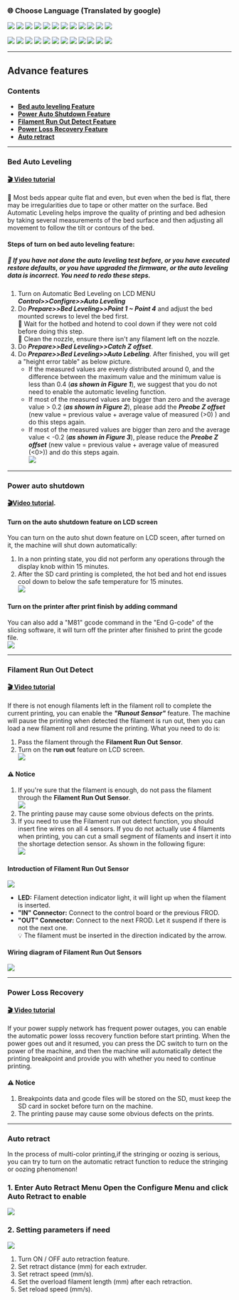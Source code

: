 ### :globe_with_meridians: Choose Language (Translated by google)
[![](../../../lanpic/ES.png)](https://github-com.translate.goog/ZONESTAR3D/Z9/tree/main/Z9V5/Z9V5-MK4/1.Installation_and_User_Guide/Advance_Features.md?_x_tr_sl=en&_x_tr_tl=es)
[![](../../../lanpic/PT.png)](https://github-com.translate.goog/ZONESTAR3D/Z9/tree/main/Z9V5/Z9V5-MK4/1.Installation_and_User_Guide/Advance_Features.md?_x_tr_sl=en&_x_tr_tl=pt)
[![](../../../lanpic/FR.png)](https://github-com.translate.goog/ZONESTAR3D/Z9/tree/main/Z9V5/Z9V5-MK4/1.Installation_and_User_Guide/Advance_Features.md?_x_tr_sl=en&_x_tr_tl=fr)
[![](../../../lanpic/DE.png)](https://github-com.translate.goog/ZONESTAR3D/Z9/tree/main/Z9V5/Z9V5-MK4/1.Installation_and_User_Guide/Advance_Features.md?_x_tr_sl=en&_x_tr_tl=de)
[![](../../../lanpic/IT.png)](https://github-com.translate.goog/ZONESTAR3D/Z9/tree/main/Z9V5/Z9V5-MK4/1.Installation_and_User_Guide/Advance_Features.md?_x_tr_sl=en&_x_tr_tl=it)
[![](../../../lanpic/SW.png)](https://github-com.translate.goog/ZONESTAR3D/Z9/tree/main/Z9V5/Z9V5-MK4/1.Installation_and_User_Guide/Advance_Features.md?_x_tr_sl=en&_x_tr_tl=sv)
[![](../../../lanpic/PL.png)](https://github-com.translate.goog/ZONESTAR3D/Z9/tree/main/Z9V5/Z9V5-MK4/1.Installation_and_User_Guide/Advance_Features.md?_x_tr_sl=en&_x_tr_tl=pl)
[![](../../../lanpic/DK.png)](https://github-com.translate.goog/ZONESTAR3D/Z9/tree/main/Z9V5/Z9V5-MK4/1.Installation_and_User_Guide/Advance_Features.md?_x_tr_sl=en&_x_tr_tl=da)
[![](../../../lanpic/CZ.png)](https://github-com.translate.goog/ZONESTAR3D/Z9/tree/main/Z9V5/Z9V5-MK4/1.Installation_and_User_Guide/Advance_Features.md?_x_tr_sl=en&_x_tr_tl=cs)
[![](../../../lanpic/HR.png)](https://github-com.translate.goog/ZONESTAR3D/Z9/tree/main/Z9V5/Z9V5-MK4/1.Installation_and_User_Guide/Advance_Features.md?_x_tr_sl=en&_x_tr_tl=hr)
[![](../../../lanpic/RO.png)](https://github-com.translate.goog/ZONESTAR3D/Z9/tree/main/Z9V5/Z9V5-MK4/1.Installation_and_User_Guide/Advance_Features.md?_x_tr_sl=en&_x_tr_tl=ro)
[![](../../../lanpic/SK.png)](https://github-com.translate.goog/ZONESTAR3D/Z9/tree/main/Z9V5/Z9V5-MK4/1.Installation_and_User_Guide/Advance_Features.md?_x_tr_sl=en&_x_tr_tl=sk)

[![](../../../lanpic/RU.png)](https://github-com.translate.goog/ZONESTAR3D/Z9/tree/main/Z9V5/Z9V5-MK4/1.Installation_and_User_Guide/Advance_Features.md?_x_tr_sl=en&_x_tr_tl=ru)
[![](../../../lanpic/JP.png)](https://github-com.translate.goog/ZONESTAR3D/Z9/tree/main/Z9V5/Z9V5-MK4/1.Installation_and_User_Guide/Advance_Features.md?_x_tr_sl=en&_x_tr_tl=ja)
[![](../../../lanpic/KR.png)](https://github-com.translate.goog/ZONESTAR3D/Z9/tree/main/Z9V5/Z9V5-MK4/1.Installation_and_User_Guide/Advance_Features.md?_x_tr_sl=en&_x_tr_tl=ko)
[![](../../../lanpic/ID.png)](https://github-com.translate.goog/ZONESTAR3D/Z9/tree/main/Z9V5/Z9V5-MK4/1.Installation_and_User_Guide/Advance_Features.md?_x_tr_sl=en&_x_tr_tl=id)
[![](../../../lanpic/TH.png)](https://github-com.translate.goog/ZONESTAR3D/Z9/tree/main/Z9V5/Z9V5-MK4/1.Installation_and_User_Guide/Advance_Features.md?_x_tr_sl=en&_x_tr_tl=th)
[![](../../../lanpic/VN.png)](https://github-com.translate.goog/ZONESTAR3D/Z9/tree/main/Z9V5/Z9V5-MK4/1.Installation_and_User_Guide/Advance_Features.md?_x_tr_sl=en&_x_tr_tl=vi)
[![](../../../lanpic/IL.png)](https://github-com.translate.goog/ZONESTAR3D/Z9/tree/main/Z9V5/Z9V5-MK4/1.Installation_and_User_Guide/Advance_Features.md?_x_tr_sl=en&_x_tr_tl=iw)
[![](../../../lanpic/SA.png)](https://github-com.translate.goog/ZONESTAR3D/Z9/tree/main/Z9V5/Z9V5-MK4/1.Installation_and_User_Guide/Advance_Features.md?_x_tr_sl=en&_x_tr_tl=ar)
[![](../../../lanpic/TR.png)](https://github-com.translate.goog/ZONESTAR3D/Z9/tree/main/Z9V5/Z9V5-MK4/1.Installation_and_User_Guide/Advance_Features.md?_x_tr_sl=en&_x_tr_tl=tr)
[![](../../../lanpic/GR.png)](https://github-com.translate.goog/ZONESTAR3D/Z9/tree/main/Z9V5/Z9V5-MK4/1.Installation_and_User_Guide/Advance_Features.md?_x_tr_sl=en&_x_tr_tl=el)
[![](../../../lanpic/BR.png)](https://github-com.translate.goog/ZONESTAR3D/Z9/tree/main/Z9V5/Z9V5-MK4/1.Installation_and_User_Guide/Advance_Features.md?_x_tr_sl=en&_x_tr_tl=pt)
[![](../../../lanpic/CN.png)](https://github-com.translate.goog/ZONESTAR3D/Z9/tree/main/Z9V5/Z9V5-MK4/1.Installation_and_User_Guide/Advance_Features.md?_x_tr_sl=en&_x_tr_tl=zh-CN)

-----
## Advance features
### Contents
- [**Bed auto leveling Feature**](#bed-auto-leveling)
- [**Power Auto Shutdown Feature**](#power-auto-shutdownwn)
- [**Filament Run Out Detect Feature**](#filament-run-out-detect)
- [**Power Loss Recovery Feature**](#power-loss-recovery)
- [**Auto retract**](#auto-retract)

-----
### Bed Auto Leveling
#### [:clapper: Video tutorial](https://youtu.be/Zoyl6PybsUk)  
:book: Most beds appear quite flat and even, but even when the bed is flat, there may be irregularities due to tape or other matter on the surface. Bed Automatic Leveling helps improve the quality of printing and bed adhesion by taking several measurements of the bed surface and then adjusting all movement to follow the tilt or contours of the bed.   
#### Steps of turn on bed auto leveling feature:
##### :loudspeaker: If you have not done the auto leveling test before, or you have executed restore defaults, or you have upgraded the firmware, or the auto leveling data is incorrect. You need to redo these steps.   
1. Turn on Automatic Bed Leveling on LCD MENU ***Control>>Configre>>Auto Leveling***  
2. Do ***Prepare>>Bed Leveling>>Point 1 ~ Point 4*** and adjust the bed mounted screws to level the bed first.   
:loudspeaker: Wait for the hotbed and hotend to cool down if they were not cold before doing this step.  
:loudspeaker: Clean the nozzle, ensure there isn't any filament left on the nozzle.
3. Do ***Prepare>>Bed Leveling>>Catch Z offset***.
4. Do ***Prepare>>Bed Leveling>>Auto Lebeling***. After finished, you will get a "height error table" as below picture.
    - If the measured values are evenly distributed around 0, and the difference between the maximum value and the minimum value is less than 0.4 (***as shown in Figure 1***), we suggest that you do not need to enable the automatic leveling function.   
    - If most of the measured values are bigger than zero and the average value > 0.2 (***as shown in Figure 2***), please add the ***Preobe Z offset*** (new value = previous value + average value of measured (>0)  ) and do this steps again.
    - If most of the measured values are bigger than zero and the average value < -0.2 (***as shown in Figure 3***), please reduce the ***Preobe Z offset*** (new value = previous value + average value of measured (<0>)) and do this steps again.      
![](./Advance_Features/Bed_leveling_1.jpg)  

-----
### Power auto shutdown
#### [:clapper:Video tutorial](https://youtu.be/SJLpmJL-tG4).
#### Turn on the auto shutdown feature on LCD screen 
You can turn on the auto shut down feature on LCD sceen, after turned on it, the machine will shut down automatically:
1. In a non printing state, you did not perform any operations through the display knob within 15 minutes.
2. After the SD card printing is completed, the hot bed and hot end issues cool down to below the safe temperature for 15 minutes.      
![](./Advance_Features/autoshutdown.jpg)
#### Turn on the printer after print finish by adding command
You can also add a "M81" gcode command in the "End G-code" of the slicing software, it will turn off the printer after finished to print the gcode file.      
![](./Advance_Features/M81.jpg)

-----
### Filament Run Out Detect
#### [:clapper: Video tutorial](https://youtu.be/QCJ-6L6ze1w) 
If there is not enough filaments left in the filament roll to complete the current printing, you can enable the ***"Runout Sensor"*** feature. The machine will pause the printing when detected the filament is run out, then you can load a new filament roll and resume the printing. What you need to do is:    
1. Pass the filament through the **Filament Run Out Sensor**.
2. Turn on the **run out** feature on LCD screen.      
![](./Advance_FeaturesFROD_Filamentin.png)
#### :warning: Notice
1. If you're sure that the filament is enough, do not pass the filament through the **Filament Run Out Sensor**.         
![](./Advance_FeaturesFROD_NoFilament.png)     
2. The printing pause may cause some obvious defects on the prints. 
3. If you need to use the Filament run out detect function, you should insert fine wires on all 4 sensors. If you do not actually use 4 filaments when printing, you can cut a small segment of filaments and insert it into the shortage detection sensor. As shown in the following figure:     
![](./Advance_FeaturesFROD_dummy.png)     
#### Introduction of Filament Run Out Sensor
![](./Advance_Features/FROD1.jpg)
- **LED:** Filament detection indicator light, it will light up when the filament is inserted.
- **"IN" Connector:** Connect to  the control board or the previous FROD.
- **"OUT" Connector:** Connect to the next FROD. Let it suspend if there is not the next one.   
:bulb:  The filament must be inserted in the direction indicated by the arrow.
#### Wiring diagram of Filament Run Out Sensors
![](./Advance_Features/FRODwiring.jpg)

-----
### Power Loss Recovery
#### [:clapper: **Video tutorial**](https://youtu.be/f-PpasByiiE)   
If your power supply network has frequent power outages, you can enable the automatic power losss recovery function before start printing. When the power goes out and it resumed, you can press the DC switch to turn on the power of the machine, and then the machine will automatically detect the printing breakpoint and provide you with whether you need to continue printing.    
#### :warning: Notice 
1. Breakpoints data and gcode files will be stored on the SD, must keep the SD card in socket before turn on the machine.       
2. The printing pause may cause some obvious defects on the prints.    

-----
### Auto retract
In the process of multi-color printing,if the stringing or oozing is serious, you can try to turn on the automatic retract function to reduce the stringing or oozing phenomenon!
### 1. Enter Auto Retract Menu Open the Configure Menu and click Auto Retract to enable 
![](./Advance_Features/retract1.png)
### 2. Setting parameters if need
![](./Advance_Features/retract2.png)
1. Turn ON / OFF auto retraction feature.      
2. Set retract distance (mm) for each extruder. 
3. Set retract speed (mm/s).
4. Set the overload filament length (mm) after each retraction.
5. Set reload speed (mm/s).
